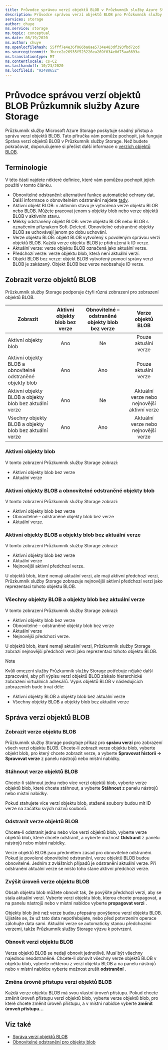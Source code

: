 ```yaml
---
title: Průvodce správou verzí objektů BLOB v Průzkumník služby Azure Storage | Microsoft Docs
description: Průvodce správou verzí objektů BLOB pro Průzkumník služby Azure Storage
services: storage
author: chuye
ms.service: storage
ms.topic: conceptual
ms.date: 08/19/2020
ms.author: chuye
ms.openlocfilehash: 55fff7e4e36f066ba8ae5734e483df393fbd72cd
ms.sourcegitcommit: 3bcce2e26935f523226ea269f034e0d75aa6693a
ms.translationtype: MT
ms.contentlocale: cs-CZ
ms.lasthandoff: 10/23/2020
ms.locfileid: "92488652"
---
```

# <a name="azure-storage-explorer-blob-versioning-guide"></a>Průvodce správou verzí objektů BLOB Průzkumník služby Azure Storage

Průzkumník služby Microsoft Azure Storage poskytuje snadný přístup a správu verzí objektů BLOB. Tato příručka vám pomůže pochopit, jak funguje Správa verzí objektů BLOB v Průzkumník služby Storage. Než budete pokračovat, doporučujeme si přečíst další informace o [verzích objektů BLOB](/azure/storage/blobs/versioning-overview).

## <a name="terminology"></a>Terminologie

V této části najdete některé definice, které vám pomůžou pochopit jejich použití v tomto článku.

- Obnovitelné odstranění: alternativní funkce automatické ochrany dat. Další informace o obnovitelném odstranění najdete [tady](/azure/storage/blobs/soft-delete-blob-overview).
- Aktivní objekt BLOB: v aktivním stavu je vytvořená verze objektu BLOB nebo BLOB. Můžete pracovat jenom s objekty blob nebo verze objektů BLOB v aktivním stavu.
- Měkký odstraněný objekt BLOB: verze objektu BLOB nebo BLOB s označením příznakem Soft-Deleted. Obnovitelné odstraněné objekty BLOB se uchovávají jenom po dobu uchování.
- Verze objektu BLOB: objekt BLOB vytvořený s povoleným správou verzí objektů BLOB. Každá verze objektu BLOB je přidružená k ID verze.
- Aktuální verze: verze objektu BLOB označená jako aktuální verze.
- Předchozí verze: verze objektu blob, která není aktuální verzí.
- Objekt BLOB bez verze: objekt BLOB vytvořený pomocí správy verzí BLOB je zakázaný. Objekt BLOB bez verze neobsahuje ID verze.

## <a name="view-blob-versions"></a>Zobrazit verze objektů BLOB

Průzkumník služby Storage podporuje čtyři různá zobrazení pro zobrazení objektů BLOB.

| Zobrazit | Aktivní objekty blob bez verze | Obnovitelné – odstraněné objekty blob bez verze | Verze objektů BLOB |
| ---- | :----------: | :-----------: | :------------------: |
| Aktivní objekty blob | Ano | Ne | Pouze aktuální verze |
| Aktivní objekty BLOB a obnovitelné odstraněné objekty blob | Ano | Ano | Pouze aktuální verze |
| Aktivní objekty BLOB a objekty blob bez aktuální verze | Ano | Ne | Aktuální verze nebo nejnovější aktivní verze |
| Všechny objekty BLOB a objekty blob bez aktuální verze | Ano | Ano | Aktuální verze nebo nejnovější verze |

### <a name="active-blobs"></a>Aktivní objekty blob

V tomto zobrazení Průzkumník služby Storage zobrazí:

- Aktivní objekty blob bez verze
- Aktuální verze

### <a name="active-blobs-and-soft-deleted-blobs"></a>Aktivní objekty BLOB a obnovitelné odstraněné objekty blob

V tomto zobrazení Průzkumník služby Storage zobrazí:

- Aktivní objekty blob bez verze
- Obnovitelné – odstraněné objekty blob bez verze
- Aktuální verze.

### <a name="active-blobs-and-blobs-without-current-version"></a>Aktivní objekty BLOB a objekty blob bez aktuální verze

V tomto zobrazení Průzkumník služby Storage zobrazí:

- Aktivní objekty blob bez verze
- Aktuální verze
- Nejnovější aktivní předchozí verze. 

U objektů blob, které nemají aktuální verzi, ale mají aktivní předchozí verzi, Průzkumník služby Storage zobrazuje nejnovější aktivní předchozí verzi jako reprezentaci tohoto objektu BLOB.

### <a name="all-blobs-and-blobs-without-current-version"></a>Všechny objekty BLOB a objekty blob bez aktuální verze

V tomto zobrazení Průzkumník služby Storage zobrazí:

- Aktivní objekty blob bez verze
- Obnovitelné – odstraněné objekty blob bez verze
- Aktuální verze
- Nejnovější předchozí verze. 

U objektů blob, které nemají aktuální verzi, Průzkumník služby Storage zobrazí nejnovější předchozí verzi jako reprezentaci tohoto objektu BLOB.

> [!Note]
> Kvůli omezení služby Průzkumník služby Storage potřebuje nějaké další zpracování, aby při výpisu verzí objektů BLOB získalo hierarchické zobrazení virtuálních adresářů. Výpis objektů BLOB v následujících zobrazeních bude trvat déle:
> 
> - Aktivní objekty BLOB a objekty blob bez aktuální verze
> - Všechny objekty BLOB a objekty blob bez aktuální verze

## <a name="manage-blob-versions"></a>Správa verzí objektů BLOB

### <a name="view-versions-of-a-blob"></a>Zobrazit verze objektu BLOB

Průzkumník služby Storage poskytuje příkaz pro **správu verzí** pro zobrazení všech verzí objektu BLOB. Chcete-li zobrazit verze objektu blob, vyberte objekt blob, pro který chcete zobrazit verze, a vyberte **Spravovat historii &rarr; Spravovat verze** z panelu nástrojů nebo místní nabídky.

### <a name="download-blob-versions"></a>Stáhnout verze objektů BLOB

Chcete-li stáhnout jednu nebo více verzí objektů blob, vyberte verze objektů blob, které chcete stáhnout, a vyberte **Stáhnout** z panelu nástrojů nebo místní nabídky.

Pokud stahujete více verzí objektu blob, stažené soubory budou mít ID verze na začátku svých názvů souborů.

### <a name="delete-blob-versions"></a>Odstranit verze objektů BLOB

Chcete-li odstranit jednu nebo více verzí objektů blob, vyberte verze objektů blob, které chcete odstranit, a vyberte možnost **Odstranit** z panelu nástrojů nebo místní nabídky.

Verze objektů BLOB jsou předmětem zásad pro obnovitelné odstranění. Pokud je povolené obnovitelné odstranění, verze objektů BLOB budou obnovitelné. Jedním z zvláštních případů je odstranění aktuální verze. Při odstranění aktuální verze se místo toho stane aktivní předchozí verze.

### <a name="promote-blob-version"></a>Zvýšit úroveň verze objektu BLOB

Obsah objektu blob můžete obnovit tak, že povýšíte předchozí verzi, aby se stala aktuální verzí. Vyberte verzi objektu blob, kterou chcete propagovat, a na panelu nástrojů nebo v místní nabídce vyberte **propagovat verzi** .

Objekty blob jiné než verze budou přepsány povýšenou verzí objektu BLOB. Ujistěte se, že už tato data nepotřebujete, nebo před potvrzením operace zálohujte data sami. Aktuální verze se automaticky stanou předchozími verzemi, takže Průzkumník služby Storage výzvu k potvrzení.

### <a name="undelete-blob-version"></a>Obnovit verzi objektu BLOB

Verze objektů BLOB se nedají obnovit jednotlivě. Musí být všechny najednou neodstraněné. Chcete-li obnovit všechny verze objektů BLOB v objektu blob, vyberte některou z verzí objektu BLOB a na panelu nástrojů nebo v místní nabídce vyberte možnost zrušit **odstranění** .

### <a name="change-access-tier-of-blob-versions"></a>Změna úrovně přístupu verzí objektů BLOB

Každá verze objektu BLOB má svou vlastní úroveň přístupu. Pokud chcete změnit úroveň přístupu verzí objektů blob, vyberte verze objektů blob, pro které chcete změnit úroveň přístupu, a v místní nabídce vyberte **změnit úroveň přístupu...**

## <a name="see-also"></a>Viz také

* [Správa verzí objektů BLOB](/azure/storage/blobs/versioning-overview)
* [Obnovitelné odstranění pro objekty blob](/azure/storage/blobs/soft-delete-blob-overview)
